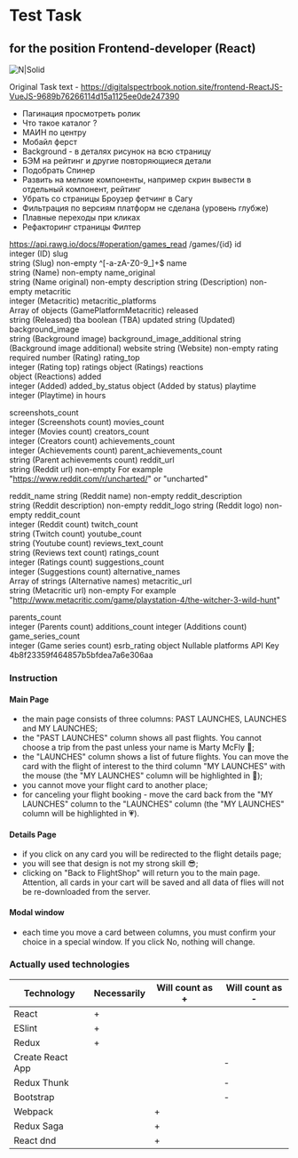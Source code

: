 # Test Task
## for the position Frontend-developer (React)
![N|Solid](https://static.tildacdn.com/tild3330-3930-4864-b837-646366316231/Group_3_1.svg)

Original Task text - https://digitalspectrbook.notion.site/frontend-ReactJS-VueJS-9689b76266114d15a1125ee0de247390

- Пагинация просмотреть ролик
- Что такое каталог ?
- МАИН по центру
- Мобайл ферст
- Background - в деталях рисунок на всю страницу
- БЭМ на рейтинг и другие повторяющиеся детали
- Подобрать Спинер
- Развить на мелкие компоненты, например скрин вывести в отдельный компонент, рейтинг
- Убрать со страницы Броузер фетчинг в Сагу
- Фильтрация по версиям платформ не сделана (уровень глубже)
- Плавные переходы при кликах
- Рефакторинг страницы Филтер




https://api.rawg.io/docs/#operation/games_read
/games/{id}
id	
integer (ID)
slug	
string <slug> (Slug) non-empty ^[-a-zA-Z0-9_]+$
name	
string (Name) non-empty
name_original	
string (Name original) non-empty
description	
string (Description) non-empty
metacritic	
integer (Metacritic)
metacritic_platforms	
Array of objects (GamePlatformMetacritic)
released	
string <date> (Released)
tba	
boolean (TBA)
updated	
string <date-time> (Updated)
background_image	
string <uri> (Background image)
background_image_additional	
string (Background image additional)
website	
string <uri> (Website) non-empty
rating
required
number (Rating)
rating_top	
integer (Rating top)
ratings	
object (Ratings)
reactions	
object (Reactions)
added	
integer (Added)
added_by_status	
object (Added by status)
playtime	
integer (Playtime)
in hours

screenshots_count	
integer (Screenshots count)
movies_count	
integer (Movies count)
creators_count	
integer (Creators count)
achievements_count	
integer (Achievements count)
parent_achievements_count	
string (Parent achievements count)
reddit_url	
string (Reddit url) non-empty
For example "https://www.reddit.com/r/uncharted/" or "uncharted"

reddit_name	
string (Reddit name) non-empty
reddit_description	
string (Reddit description) non-empty
reddit_logo	
string <uri> (Reddit logo) non-empty
reddit_count	
integer (Reddit count)
twitch_count	
string (Twitch count)
youtube_count	
string (Youtube count)
reviews_text_count	
string (Reviews text count)
ratings_count	
integer (Ratings count)
suggestions_count	
integer (Suggestions count)
alternative_names	
Array of strings (Alternative names)
metacritic_url	
string (Metacritic url) non-empty
For example "http://www.metacritic.com/game/playstation-4/the-witcher-3-wild-hunt"

parents_count	
integer (Parents count)
additions_count	
integer (Additions count)
game_series_count	
integer (Game series count)
esrb_rating	
object Nullable
platforms
API Key
4b8f23359f464857b5bfdea7a6e306aa

### Instruction

#### Main Page
- the main page consists of three columns: PAST LAUNCHES, LAUNCHES and MY LAUNCHES;
- the "PAST LAUNCHES" column shows all past flights. You cannot choose a trip from the past unless your name is Marty McFly 🚀;
- the "LAUNCHES" column shows a list of future flights. You can move the card with the flight of interest to the third column "MY LAUNCHES" with the mouse (the "MY LAUNCHES" column will be highlighted in 💚);
- you cannot move your flight card to another place;
- for canceling your flight booking - move the card back from the "MY LAUNCHES" column to the "LAUNCHES" column (the "MY LAUNCHES" column will be highlighted in 💗).

#### Details Page
- if you click on any card you will be redirected to the flight details page;
- you will see that design is not my strong skill 😎;
- clicking on "Back to FlightShop" will return you to the main page. Attention, all cards in your cart will be saved and all data of flies will not be re-downloaded from the server.

#### Modal window
- each time you move a card between columns, you must confirm your choice in a special window. If you click No, nothing will change.

### Actually used technologies

| Technology  | Necessarily  |  Will count as + |  Will count as - |
| ------------ | ------------ | ------------ | ------------ |
| React  | +  |   |   |
|  ESlint | + |   |   |
| Redux  |  + |   |   |
| Create React App  |   |   | -  |
|  Redux Thunk |   |   |  - |
|  Bootstrap |   |   | -  |
| Webpack  |   | +  |   |
| Redux Saga  |   | +  |   |
|  React dnd |   | +  |   |